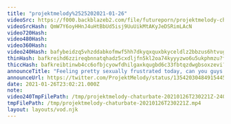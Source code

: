 ```yaml
---
title: "projektmelody%2525202021-01-26"
videoSrc: https://f000.backblazeb2.com/file/futureporn/projektmelody-chaturbate-2021-01-26.mp4
videoSrcHash: QmW7Y6oyHHnJ4uHtBbUd5isj9UuUikMtAKyJeDSRimLAcN
video720Hash: 
video480Hash: 
video360Hash: 
video240Hash: bafybeidzq5vhzddabkofmwf5hh7dkyqxquxbkyceldlz2bbzus6htvugim?filename=projektmelody-chaturbate-20210126T230221Z-240p.mp4
thinHash: bafkreihd6zzireqbnnatqhadz5cxdljfn5kl2oa74kyyyzwo6u5ukphmzu?filename=20210126T230221Z_thin.jpg
thiccHash: bafkreibtinwb4cc6ofbjcyowfdhilgaxkqugbd6c33fbtqzdwgbsoxzevi?filename=20210126T230221Z_thicc.jpg
announceTitle: "Feeling pretty sexually frustrated today, can you guys give me a "hand?"  hahahaa fufuffu xd"
announceUrl: https://twitter.com/ProjektMelody/status/1354203048491544581
date: 2021-01-26T23:02:21.000Z
note: 
video240TmpFilePath: /tmp/projektmelody-chaturbate-20210126T230221Z-240p.mp4
tmpFilePath: /tmp/projektmelody-chaturbate-20210126T230221Z.mp4
layout: layouts/vod.njk
---
```

